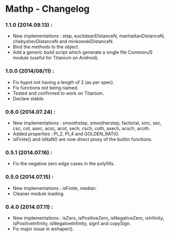 # Mathp - Changelog

### 1.1.0 (2014.09.13) :

 * New implementations : step, euclideanDistanceN, manhattanDistanceN, chebyshevDistanceN and minkowskiDistanceN.
 * Bind the methods to the object.
 * Add a generic build script which generate a single file CommonJS module (useful for Titanium on Android).

### 1.0.0 (2014/08/11) :

 * Fix hypot not having a length of 2 (as per spec).
 * Fix functions not being named.
 * Tested and confirmed to work on Titanium.
 * Declare stable.

### 0.6.0 (2014.07.24) :

 * New implementations : smoothstep, smootherstep, factorial, sinc, sec, csc, cot, asec, acsc, acot, sech, csch, coth, asech, acsch, acoth.
 * Added properties : PI_2, PI_4 and GOLDEN_RATIO.
 * isFinite() and isNaN() are now direct proxy of the builtin functions.

### 0.5.1 (2014.07.16) :

 * Fix the negative zero edge cases in the polyfills.

### 0.5.0 (2014.07.15) :

 * New implementations : isFinite, median.
 * Cleaner module loading.

### 0.4.0 (2014.07.11) :

 * New implementations : isZero, isPositiveZero, isNegativeZero, isInfinity, isPositiveInfinity, isNegativeInfinity, sign1 and copySign.
 * Fix major issue in wshaper().